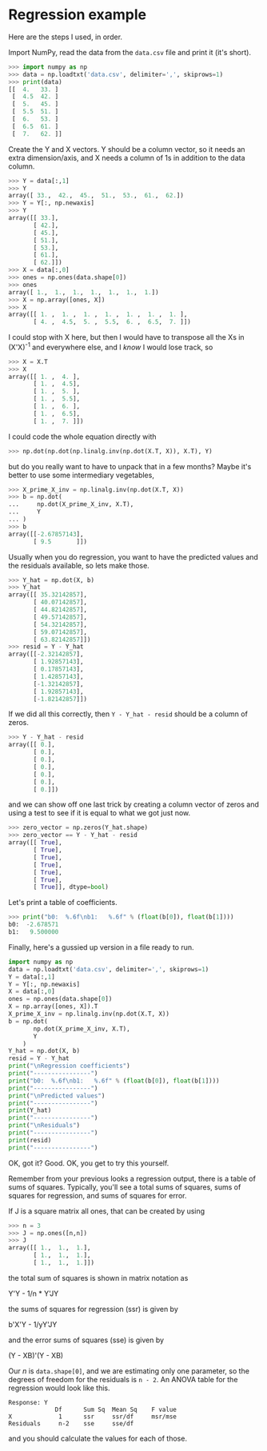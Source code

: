 # Regression example

Here are the steps I used, in order.

Import NumPy, read the data from the `data.csv` file and print it (it's short).

```python
>>> import numpy as np
>>> data = np.loadtxt('data.csv', delimiter=',', skiprows=1)
>>> print(data)
[[  4.   33. ]
 [  4.5  42. ]
 [  5.   45. ]
 [  5.5  51. ]
 [  6.   53. ]
 [  6.5  61. ]
 [  7.   62. ]]
```

Create the Y and X vectors.  Y should be a column vector, so it needs
an extra dimension/axis, and X needs a column of 1s in addition to the
data column.

```python
>>> Y = data[:,1]
>>> Y
array([ 33.,  42.,  45.,  51.,  53.,  61.,  62.])
>>> Y = Y[:, np.newaxis]
>>> Y
array([[ 33.],
       [ 42.],
       [ 45.],
       [ 51.],
       [ 53.],
       [ 61.],
       [ 62.]])
>>> X = data[:,0]
>>> ones = np.ones(data.shape[0])
>>> ones
array([ 1.,  1.,  1.,  1.,  1.,  1.,  1.])
>>> X = np.array([ones, X])
>>> X
array([[ 1. ,  1. ,  1. ,  1. ,  1. ,  1. ,  1. ],
       [ 4. ,  4.5,  5. ,  5.5,  6. ,  6.5,  7. ]])
```

I could stop with X here, but then I would have to transpose all the
Xs in (X'X)<sup>-1</sup> and everywhere else, and I _know_ I would lose
track, so

```python
>>> X = X.T
>>> X
array([[ 1. ,  4. ],
       [ 1. ,  4.5],
       [ 1. ,  5. ],
       [ 1. ,  5.5],
       [ 1. ,  6. ],
       [ 1. ,  6.5],
       [ 1. ,  7. ]])
```

I could code the whole equation directly with

```python
>>> np.dot(np.dot(np.linalg.inv(np.dot(X.T, X)), X.T), Y)
```

but do you really want to have to unpack that in a few months?
Maybe it's better to use some intermediary vegetables,

```python
>>> X_prime_X_inv = np.linalg.inv(np.dot(X.T, X))
>>> b = np.dot(
...     np.dot(X_prime_X_inv, X.T),
...     Y
... )
>>> b
array([[-2.67857143],
       [ 9.5       ]])
```

Usually when you do regression, you want to have the predicted values
and the residuals available, so lets make those.

```python
>>> Y_hat = np.dot(X, b)
>>> Y_hat
array([[ 35.32142857],
       [ 40.07142857],
       [ 44.82142857],
       [ 49.57142857],
       [ 54.32142857],
       [ 59.07142857],
       [ 63.82142857]])
>>> resid = Y - Y_hat
array([[-2.32142857],
       [ 1.92857143],
       [ 0.17857143],
       [ 1.42857143],
       [-1.32142857],
       [ 1.92857143],
       [-1.82142857]])
```

If we did all this correctly, then `Y - Y_hat - resid` should be a
column of zeros.

```python
>>> Y - Y_hat - resid
array([[ 0.],
       [ 0.],
       [ 0.],
       [ 0.],
       [ 0.],
       [ 0.],
       [ 0.]])
```

and we can show off one last trick by creating a column vector of
zeros and using a test to see if it is equal to what we got just
now.

```python
>>> zero_vector = np.zeros(Y_hat.shape)
>>> zero_vector == Y - Y_hat - resid
array([[ True],
       [ True],
       [ True],
       [ True],
       [ True],
       [ True],
       [ True]], dtype=bool)
```

Let's print a table of coefficients.

```python
>>> print("b0:  %.6f\nb1:   %.6f" % (float(b[0]), float(b[1])))
b0:  -2.678571
b1:   9.500000
```

Finally, here's a gussied up version in a file ready to run.

```python
import numpy as np
data = np.loadtxt('data.csv', delimiter=',', skiprows=1)
Y = data[:,1]
Y = Y[:, np.newaxis]
X = data[:,0]
ones = np.ones(data.shape[0])
X = np.array([ones, X]).T
X_prime_X_inv = np.linalg.inv(np.dot(X.T, X))
b = np.dot(
       np.dot(X_prime_X_inv, X.T),
       Y
    )
Y_hat = np.dot(X, b)
resid = Y - Y_hat
print("\nRegression coefficients")
print("----------------")
print("b0:  %.6f\nb1:   %.6f" % (float(b[0]), float(b[1])))
print("----------------")
print("\nPredicted values")
print("----------------")
print(Y_hat)
print("----------------")
print("\nResiduals")
print("----------------")
print(resid)
print("----------------")
```

OK, got it?  Good.  OK, you get to try this yourself.

Remember from your previous looks a regression output, there is
a table of sums of squares.  Typically, you'll see a total sums
of squares, sums of squares for regression, and sums of squares
for error.

If J is a square matrix all ones, that can be created by using

```python
>>> n = 3
>>> J = np.ones([n,n])
>>> J
array([[ 1.,  1.,  1.],
       [ 1.,  1.,  1.],
       [ 1.,  1.,  1.]])
```

the total sum of squares is shown in matrix notation as

Y'Y - 1/n * Y'JY

the sums of squares for regression (ssr) is given by

b'X'Y - 1/yY'JY

and the error sums of squares (sse) is given by

(Y - XB)'(Y - XB)

Our _n_ is `data.shape[0]`, and we are estimating only one parameter,
so the degrees of freedom for the residuals is `n - 2`.  An ANOVA
table for the regression would look like this.

```
Response: Y
             Df      Sum Sq  Mean Sq    F value
X             1      ssr     ssr/df     msr/mse
Residuals     n-2    sse     sse/df
```

and you should calculate the values for each of those.


